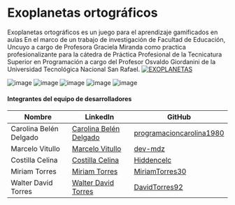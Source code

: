 # Exoplanetas ortográficos
Exoplanetas ortográficos es un juego para el aprendizaje gamificados en aulas
En el marco de un trabajo de investigación de Facultad de Educación, Uncuyo a cargo de Profesora Graciela Miranda como practica profesionalizante para la cátedra de Práctica Profesional de la Tecnicatura Superior en Programación a cargo del Profesor Osvaldo Giordanini de la Universidad Tecnológica Nacional San Rafael.
<a href='https://postimg.cc/BjFnfRpc' target='_blank'><img src='https://i.postimg.cc/BjFnfRpc/EXOPLANETAS.gif' border='0' alt='EXOPLANETAS'/></a>


![image](https://github.com/programacioncarolina1980/Exoplanetas-Ortograficos/assets/98441984/5e8adec6-45f4-4379-bae1-029ff9ce2a83)
![image](https://github.com/programacioncarolina1980/Exoplanetas-Ortograficos/assets/98441984/028177af-cb6c-4cbc-9152-38effc616199)
![image](https://github.com/programacioncarolina1980/Exoplanetas-Ortograficos/assets/98441984/1c1441b9-b873-4a2a-80ba-8930b52efd70)
![image](https://github.com/programacioncarolina1980/Exoplanetas-Ortograficos/assets/98441984/a6499ebd-601f-442b-bc7e-d913d09348a6)
![image](https://github.com/programacioncarolina1980/Exoplanetas-Ortograficos/assets/98441984/f2aa6e17-b94e-4fb9-8e00-f9bc166a32cb)


#### Integrantes del equipo de desarrolladores

| Nombre               | LinkedIn                                               | GitHub                                      |
| -------------------- | ------------------------------------------------------ | ------------------------------------------- |
| Carolina Belén Delgado | [Carolina Belén Delgado](https://www.linkedin.com/in/carolina-belén-delgado-558843219/) | [programacioncarolina1980](https://github.com/programacioncarolina1980) |
| Marcelo Vitullo      | [Marcelo Vitullo](https://www.linkedin.com/in/marcelo-vit) | [dev-mdz](https://github.com/dev-mdz) |
| Costilla Celina      | [Costilla Celina](https://www.linkedin.com/in/celinacostilla31323344/) | [Hiddencelc](https://github.com/users/Hiddencelc/) |
| Miriam Torres        | [Miriam Torres](https://www.linkedin.com/in/miriam-torres-63b3a8227/) | [MiriamTorres30](https://github.com/MiriamTorres30) |
| Walter David Torres  | [Walter David Torres](https://www.linkedin.com/in/david-torres-6668b3253/) | [DavidTorres92](https://github.com/DavidTorres92) |

